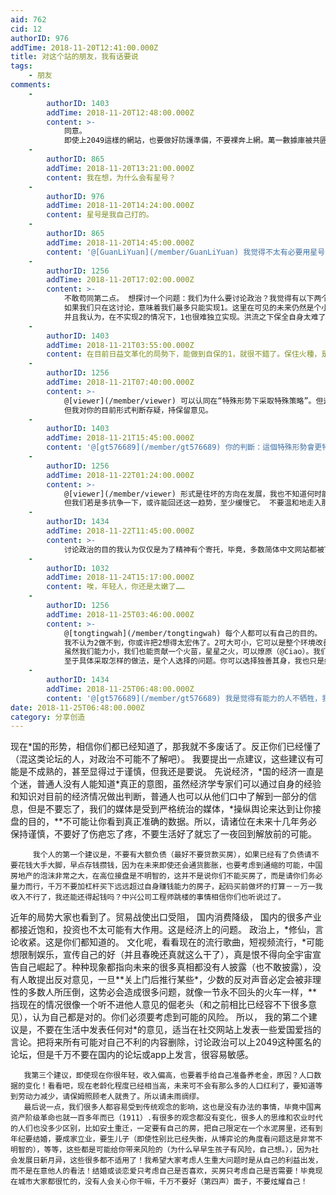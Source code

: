 ```yaml
---
aid: 762
cid: 12
authorID: 976
addTime: 2018-11-20T12:41:00.000Z
title: 对这个站的朋友，我有话要说
tags:
    - 朋友
comments:
    -
        authorID: 1403
        addTime: 2018-11-20T12:48:00.000Z
        content: >-
            同意。
            即使上2049這樣的網站，也要做好防護準備，不要裸奔上網。萬一數據庫被共匪盜了去，順著網線把你找去喝茶，要是趕上運動，進去個幾年的。不可大意。
    -
        authorID: 865
        addTime: 2018-11-20T13:21:00.000Z
        content: 我在想，为什么会有星号？
    -
        authorID: 976
        addTime: 2018-11-20T14:24:00.000Z
        content: 星号是我自己打的。
    -
        authorID: 865
        addTime: 2018-11-20T14:45:00.000Z
        content: '@[GuanLiYuan](/member/GuanLiYuan) 我觉得不太有必要用星号，这样增加了一些理解的障碍'
    -
        authorID: 1256
        addTime: 2018-11-20T17:02:00.000Z
        content: >-
            不敢苟同第二点。 想探讨一个问题：我们为什么要讨论政治？我觉得有以下两个 1：提高自身认识，从而保全自我 2：改善不满意的现实
            如果我们只在这讨论，意味着我们最多只能实现1。这里在可见的未来仍然是个小圈子，而要实现2，必须有更大的人群参与政治讨论。
            并且我认为，在不实现2的情况下，1也很难独立实现。洪流之下保全自身太难了。
    -
        authorID: 1403
        addTime: 2018-11-21T03:55:00.000Z
        content: 在目前日益文革化的局勢下，能做到自保的1，就很不錯了。保住火種，是實現2的基礎。
    -
        authorID: 1256
        addTime: 2018-11-21T07:40:00.000Z
        content: >-
            @[viewer](/member/viewer) 可以认同在“特殊形势下采取特殊策略”。但这也只是权宜之计。大方向还是鼓励2。
            但我对你的目前形式判断存疑，持保留意见。
    -
        authorID: 1403
        addTime: 2018-11-21T15:45:00.000Z
        content: '@[gt576689](/member/gt576689) 你的判斷：這個特殊形勢會更特殊下去嗎？要等多少年不再特殊？'
    -
        authorID: 1256
        addTime: 2018-11-22T01:24:00.000Z
        content: >-
            @[viewer](/member/viewer) 形式是往坏的方向在发展，我也不知道何时能回暖。
            但我们若是多抗争一下，或许能回还这一趋势，至少缓慢它。 不要温和地走入那良夜。
    -
        authorID: 1434
        addTime: 2018-11-22T11:45:00.000Z
        content: >-
            讨论政治的目的我认为仅仅是为了精神有个寄托，毕竟，多数简体中文网站都被TG控制了，想说一下真话太难了，但是不说又觉得难受。我很感激有各种网站生存下来，给反TG的华语人士提供精神家园。在我看来，讨论纯粹是发泄，我不觉得能做到上述第2点。那是不可能的。你要知道，在这里讨论的应该多数是对于决策插不上话的人，那些知道TG邪恶的高级人士选择沉默，拿既得利益，火不烧到自己就继续沉默，这你就知道为什么没用的。开个网站有人被威胁，被抓走，平凡人牺牲了自己给大家提供平台交流，而有能力的人却几乎什么也没做。怎么会成功？你若是真的行动了还会被智者笑话。所以说呢，要是同是华人朋友，大家只要尽力就好，深陷其中的强国高级知识分子和企业家无动于衷，不要做无谓的牺牲。没有他们出来，没有用的。你去抗议封锁github肯定没用，李开复就行。这就是差距了。
    -
        authorID: 1032
        addTime: 2018-11-24T15:17:00.000Z
        content: 唉，年轻人，你还是太嫩了……
    -
        authorID: 1256
        addTime: 2018-11-25T03:46:00.000Z
        content: >-
            @[tongtingwah](/member/tongtingwah) 每个人都可以有自己的目的。
            我不认为2做不到，你或许把2想得太宏伟了。2可大可小，它可以是整个环境改善的一小步，例如以前不能讨论XX，现在可以了。
            虽然我们能力小，我们也能贡献一个火苗，星星之火，可以燎原（@Ciao）。我们也可以形成合力，产生自己队伍和“意见领袖”（岳昕）。我们也可以成熟壮大自己，和被抛弃或背叛出来的所谓“高级人士”联合（郭文贵）。我们能做的有很多。虽然我承认意义有大小，但每一个都不是无谓的牺牲。
            至于具体采取怎样的做法，是个人选择的问题。你可以选择独善其身，我也只是给你，给其他看到的人一点我的感想。
    -
        authorID: 1434
        addTime: 2018-11-25T06:48:00.000Z
        content: '@[gt576689](/member/gt576689) 我是觉得有能力的人不牺牲，我们这些蚂蚁牺牲无用。'
date: 2018-11-25T06:48:00.000Z
category: 分享创造
---
```


现在\*国的形势，相信你们都已经知道了，那我就不多废话了。反正你们已经懂了（混这类论坛的人，对政治不可能不了解吧）。 我要提出一点建议，这些建议有可能是不成熟的，甚至显得过于谨慎，但我还是要说。 先说经济，\*国的经济一直是个迷，普通人没有人能知道\*真正的意图，虽然经济学专家们可以通过自身的经验和知识对目前的经济情况做出判断，普通人也可以从他们口中了解到一部分的信息，但是不要忘了，我们的媒体是受到严格统治的媒体，\*操纵舆论来达到让你接盘的目的，\*\*不可能让你看到真正准确的数据。所以，请诸位在未来十几年务必保持谨慎，不要好了伤疤忘了疼，不要生活好了就忘了一夜回到解放前的可能。

         我个人的第一个建议是，不要有大额负债（最好不要贷款买房），如果已经有了负债请不要花钱大手大脚，早点存钱攒钱，因为在未来即使还会通货膨胀，也要考虑到通缩的可能，中国房地产的泡沫非常之大，在高位接盘是不明智的，这并不是说你们不能买房了，而是请你们务必量力而行，千万不要加杠杆买下远远超过自身赚钱能力的房子，起码买前做坏的打算－－万一我收入不行了，我还能还得起钱吗？中兴公司工程师跳楼的事情相信你们也听说过了。
    

近年的局势大家也看到了。贸易战使出口受阻， 国内消费降级， 国内的很多产业都接近饱和，投资也不太可能有大作用。这是经济上的问题。 政治上，\*修仙，言论收紧。这是你们都知道的。 文化呢，看看现在的流行歌曲，短视频流行，\*可能想限制娱乐，宣传自己的好（并且春晚还真就这么干了），真是恨不得向全宇宙宣告自己崛起了。种种现象都指向未来的很多真相都没有人披露（也不敢披露），没有人敢提出反对意见，一旦**关上门后推行某些\*，少数的反对声音必定会被非理性的多数人所压倒，这势必会造成很多问题，就像一节永不回头的火车一样，**挡现在的情况很像一个听不进他人意见的倔老头（和之前相比已经容不下很多意见），认为自己都是对的。你们必须要考虑到可能的风险。 所以， 我的第二个建议是，不要在生活中发表任何对\*的意见，适当在社交网站上发表一些爱国爱挡的言论。把将来所有可能对自己不利的内容删除，讨论政治可以上2049这种匿名的论坛，但是千万不要在国内的论坛或app上发言，很容易敏感。

       我第三个建议，即使现在你很年轻，收入偏高，也要着手给自己准备养老金，原因？人口数据的变化！看看吧，现在老龄化程度已经相当高，未来可不会有那么多的人口红利了，要知道等到劳动力减少，请保姆照顾老人就贵了。所以请未雨绸缪。
       最后说一点，我们很多人都容易受到传统观念的影响，这也是没有办法的事情，毕竟中国离资产阶级革命也就一百多年而已（1911）.有很多的观念都没有变化，很多人的思维和农业时代的人们也没多少区别，比如安土重迁，一定要有自己的房，把自己限定在一个水泥房里，还有到年纪要结婚，要成家立业，要生儿子（即使性别比已经失衡，从博弈论的角度看问题这是非常不明智的），等等，这些都是可能给你带来风险的（为什么早早生孩子有风险，自己想。），因为社会发展日新月异，这些很多都不适用了！我希望大家考虑人生重大问题时是从自己的利益出发，而不是在意他人的看法！结婚或谈恋爱只考虑自己是否喜欢，买房只考虑自己是否需要！毕竟现在城市大家都很忙的，没有人会关心你干嘛，千万不要好（第四声）面子，不要炫耀自己！
